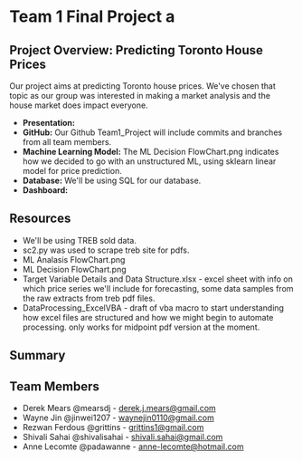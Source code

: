 # Team 1 Final Project a
## Project Overview: Predicting Toronto House Prices
Our project aims at predicting Toronto house prices. We've chosen that topic as our group was interested in making a market analysis and the house market does impact everyone. 

- **Presentation:** 
- **GitHub:** Our Github Team1_Project will include commits and branches from all team members.
- **Machine Learning Model:** The ML Decision FlowChart.png indicates how we decided to go with an unstructured ML, using sklearn linear model for price prediction.
- **Database:** We'll be using SQL for our database.
- **Dashboard:**

## Resources 
- We'll be using TREB sold data.
- sc2.py was used to scrape treb site for pdfs. 
- ML Analasis FlowChart.png
- ML Decision FlowChart.png
- Target Variable Details and Data Structure.xlsx - excel sheet with info on which price series we'll include for forecasting, some data samples from the raw extracts from treb pdf files.
- DataProcessing_ExcelVBA - draft of vba macro to start understanding how excel files are structured and how we might begin to automate processing. only works for midpoint pdf version at the moment.

## Summary


## Team Members
- Derek Mears @mearsdj - derek.j.mears@gmail.com
- Wayne Jin @jinwei1207 - waynejin0110@gmail.com
- Rezwan Ferdous @grittins - grittins1@gmail.com
- Shivali Sahai @shivalisahai - shivali.sahai@gmail.com
- Anne Lecomte @padawanne - anne-lecomte@hotmail.com
